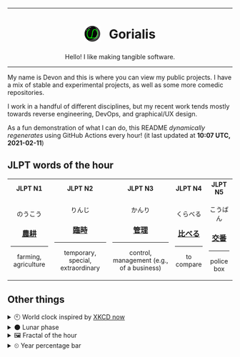 ***

<h1 align="center">
<sub>
    <img src="readme/resources/avatar.png" height="36">
</sub>
&nbsp;
Gorialis
</h1>
<p align="center">
Hello! I like making tangible software.
</p>

***

My name is Devon and this is where you can view my public projects. I have a mix of stable and experimental projects, as well as some more comedic repositories.

I work in a handful of different disciplines, but my recent work tends mostly towards reverse engineering, DevOps, and graphical/UX design.

As a fun demonstration of what I can do, this README *dynamically regenerates* using GitHub Actions every hour! (it last updated at **10:07 UTC, 2021-02-11**)

<h2>JLPT words of the hour</h2>
<table>
    <tr>
        <th>JLPT N1</th>
        <th>JLPT N2</th>
        <th>JLPT N3</th>
        <th>JLPT N4</th>
        <th>JLPT N5</th>
    </tr>
    <tr>
        <td>
            <p align="center">のうこう</p>
            <h3 align="center"><b><a href="https://jisho.org/search/%E8%BE%B2%E8%80%95">農耕</a></b></h3>
            <hr>
            <p align="center">farming,<wbr> agriculture</p>
        </td>
        <td>
            <p align="center">りんじ</p>
            <h3 align="center"><b><a href="https://jisho.org/search/%E8%87%A8%E6%99%82">臨時</a></b></h3>
            <hr>
            <p align="center">temporary,<wbr> special,<wbr> extraordinary</p>
        </td>
        <td>
            <p align="center">かんり</p>
            <h3 align="center"><b><a href="https://jisho.org/search/%E7%AE%A1%E7%90%86">管理</a></b></h3>
            <hr>
            <p align="center">control,<wbr> management (e.g.,<wbr> of a business)</p>
        </td>
        <td>
            <p align="center">くらべる</p>
            <h3 align="center"><b><a href="https://jisho.org/search/%E6%AF%94%E3%81%B9%E3%82%8B">比べる</a></b></h3>
            <hr>
            <p align="center">to compare</p>
        </td>
        <td>
            <p align="center">こうばん</p>
            <h3 align="center"><b><a href="https://jisho.org/search/%E4%BA%A4%E7%95%AA">交番</a></b></h3>
            <hr>
            <p align="center">police box</p>
        </td>
    </tr>
</table>

<h2>Other things</h2>
<details>
<summary>🕙  World clock inspired by <a href="https://xkcd.com/now">XKCD now</a></summary>

> <img src="generated/now.png" width="512">

</details>
<details>
<summary>🌑 Lunar phase</summary>

The moon is approximately 0.96% through its phase (New Moon).

</details>
<details>
<summary>&#x1f5bc; Fractal of the hour</summary>

> <img src="generated/fractal.png" width="512">

</details>
<details>
<summary>&#x23f2; Year percentage bar</summary>
<pre><code>2021 [██▁▁▁▁▁▁▁▁▁▁▁▁▁▁▁▁▁▁] 11.35%</code></pre>
</details>
